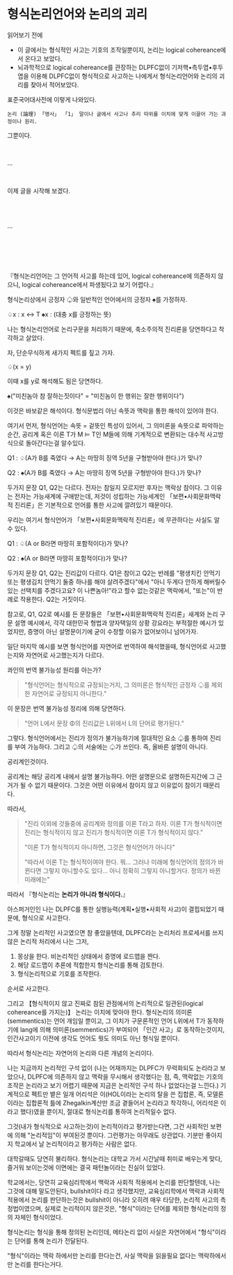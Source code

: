 # 형식논리언어와 논리의 괴리

읽어보기 전에

 + 이 글에서는 형식적인 사고는 기호의 조작일뿐이지, 논리는 logical cohereance에서 온다고 보았다.
 + 뇌과학적으로 logical cohereance를 관장하는 DLPFC없이 기저핵•측두엽•후두엽을 이용해 DLPFC없이 형식적으로 사고하는 나에게서 형식논리언어와 논리의 괴리를 찾아서 적어보았다.


표준국어대사전에 이렇게 나와있다.
```
논리 (論理) 「명사」 「1」 말이나 글에서 사고나 추리 따위를 이치에 맞게 이끌어 가는 과정이나 원리.
```

그뿐이다.

<br>

...

<br>

이제 글을 시작해 보겠다.

<br>

<br>

...

<br>

<br>

<br>

<br>

『형식논리언어는 그 언어적 사고를 하는데 있어, logical cohereance에 의존하지 않으니, logical cohereance에서 파생됬다고 보기 어렵다.』

형식논리상에서 긍정자 ♤와 일반적인 언어에서의 긍정자 ♠︎를 가정하자.

♤x : x ↔ T
♠︎x : (대충 x를 긍정하는 뜻)

나는 형식논리언어로 논리구문을 처리하기 때문에, 축소주의적 진리론을 당연하다고 착각하고 살았다.

자, 단순무식하게 새가지 펙트를 짚고 가자.

♤(x = y)

이때 x를 y로 해석해도 됨은 당연하다.

♠︎("미친놈아 참 잘하는짓이다" = "미친놈이 한 행위는 잘한 행위이다")

이것은 바보같은 해석이다. 형식문법리 아닌 속뜻과 맥락을 통한 해석이 있어야 한다.

여기서 먼저, 형식언어는 속뜻 = 겉뜻인 특성이 있어서, 그 의미론을 속뜻으로 파악하는 순간, 공리계 혹은 이론 T가 M ⊨ T인 M들에 의해 기계적으로 변환되는 대수적 사고방식으로 돌아간다는걸 알수있다.

Q1 : ♤(A가 B를 죽였다 → A는 마땅히 징역 5년을 구형받아야 한다.)가 맞나?

Q2 : ♠︎(A가 B를 죽였다 → A는 마땅히 징역 5년을 구형받아야 한다.)가 맞나?

두가지 문장 Q1, Q2는 다르다. 전자는 참일지 모르지만 후자는 맥락상 참이다. 그 이유는 전자는 가능새계에 구애받는데, 저것이 성립하는 가능세계인 「보편•사회문화맥락적 진리론」은 기본적으로 언어를 통한 사고에 깔려있기 때문이다.

우리는 여기서 형식언어가 「보편•사회문화맥락적 진리론」에 무관하다는 사실도 알 수 있다.

Q1 : ♤(A or B라면 마땅히 포함적이다)가 맞나?

Q2 : ♠︎(A or B라면 마땅히 포함적이다)가 맞나?

두가지 문장 Q1, Q2는 진리값이 다르다. Q1은 참이고 Q2는 반례를 "평생치킨 안먹기 또는 평생김치 안먹기 둘중 하나를 해야 살려주겠다"에서 "아니 두게다 안하게 해버릴수 있는 선택치를 주겠다고요? 이 나쁜놈아!"라고 할수 없는것같은 맥락에서, "또는"이 반례로 작용한다. Q2는 거짓이다.

참고로, Q1, Q2로 예시를 든 문장들은 「보편•사회문화맥락적 진리론」새계와 논리 구문 설명 예시에서, 각각 대한민국 형법과 양자택일의 상황 강요라는 부적절한 예시가 있었지만, 증명이 아닌 설명문이기에 굳이 수정할 이유가 없어보이니 넘어가자.

일단 마지막 예시를 보면 형식언어를 자연어로 번역하여 해석했을때, 형식언어로 사고했는지와 자연어로 사고했는지가 다르다.

콰인의 번역 불가능성 원리를 아는가?

> 
> "형식언어는 형식적으로 규정되는거지, 그 의미론은 형식적인 긍정자 ♤를 제외한 자연어로 규정되지 아니한다."
> 

이 문장은 번역 불가능성 정리에 의해 당연하다.

> 
> "언어 L에서 문장 Φ의 진리값은 L위에서 L의 단어로 평가된다."
> 

그렇다. 형식언어에서는 진리가 정의가 불가능하기에 절대적인 요소 ♤를 통하여 진리를 부여 가능하다.
그리고 ♤의 서술에는 ♤가 쓰인다. 즉, 올바른 설명이 아니다.

공리계인것이다.

공리계는 해당 공리계 내에서 설명 불가능하다. 어떤 설명문으로 설명하든지간에 그 근거가 될 수 없기 때문이다. 그것은 어떤 이유에서 참이지 않고 이유없이 참이기 때문리다.

따라서,

> 
> "진리 이외에 것들중에 공리계와 정의를 이론 T라고 하자. 이론 T가 형식적이면 진리는 형식적이지 않고 진리가 형식적이면 이론 T가 형식적이지 않다."
> 
> "이론 T가 형식적이지 아니하면, 그것은 형식언어가 아니다"
> 
> "따라서 이론 T는 형식적이여야 한다. 뭐... 그러나 미래에 형식언어의 정의가 바뀐다면 그렇지 아니할수도 있다... 아니 정확히 그렇지 아니할거다. 정의가 바뀐 미래에는"
> 

따라서 『형식논리는 **논리가 아니라 형식이다.**』

아스퍼거인인 나는 DLPFC를 통한 실행능력(계획•실행•사회적 사고)이 결핍되었기 때문에, 형식으로 사고한다.

그게 정말 논리적인 사고였으면 참 좋았을텐데, DLPFC라는 논리처리 프로세서를 쓰지않은 논리적 처리에서 나는 그저,

1. 몽상을 한다. 비논리적인 상태에서 증명에 로드맵을 짠다.
2. 해당 로드맵이 추론에 적합한지 형식논리를 통해 검토한다.
3. 형식논리적으로 기호를 조작한다.

순서로 사고한다.

그리고 【형식적이지 않고 진짜로 참된 관점에서의 논리적으로 일관된(logical cohereance를 가지는)】 논리는 이치에 맞아야 한다. 형식논리의 의미론(semmentics)는 언어 개임일 뿐이고,
그 이치가 구문론적인 언어 L위에서 T가 동작하기에 lang에 의해 의미론(semmentics)가 부여되어 「인간 사고」로 동작하는것이지, 인간사고이기 이전에 생각도 언어도 뭣도 의미도 아닌 형식일 뿐이다.

따라서 형식논리는 자연어의 논리와 다른 개념의 논리이다.

나는 지금까지 논리적인 구석 없이 (나는 어재까지는 DLPFC가 무력화되도 논리라고 보았으나, DLPFC에 의존하지 않고 맥락을 무시해서 생각했다는 점, 즉, 맥락없는 기호의 조작은 논리라고 보기 어렵기 때문에 지금은 논리적인 구석 하나 없었다는걸 느낀다.) 기계적으로 펙트만 뱉은 일개 어리석은 이(HOL이라는 논리의 탈을 쓴 집합론, 즉, 모델론이라는 집합론적 틀에 Zhegalkin계산만 조금 곁들어서 논리라고 착각하니, 어리석은 이라고 했다)였을 뿐이지, 절대로 형식논리를 통하여 논리적일수 없다.

그것(내가 형식적으로 사고하는것)이 논리적이라고 평가받는다면, 그건 사회적인 보편에 의해 "논리적임"이 부여된것 뿐이다. 그런평가는 아무래도 상관없다. 기분만 좋아지지 학교에서 날 논리적이라고 평가하는 사람은 없다.

대학갈때도 당연히 불리하다. 형식논리는 대학교 가서 시간날때 취미로 배우는게 맞다, 즐거워 보이는것에 이면에는 결국 패턴놀이라는 진실이 있었다.

학교에서는, 당연히 교육심리학에서 맥락과 사회적 적용에서 논리를 판단할텐데, 나는 그것에 대해 말도안된다, bullshit이다 라고 생각했지만, 교육심리학에서 맥락과 사회적 적용에서 논리를 판단하는것은 bullshit이 아니라 오히려 매우 타당한, 논리적 사고의 측정법이였으며, 실제로 논리적이지 않은것은, "형식"이라는 단어를 제외한 형식논리의 정의 자체인 형식이었다.

형식논리는 형식을 통해 정의된 논리인데, 메타논리 없이 사실은 자연어에서 "형식"이라는 단어를 통해 논리가 전달된다.

"형식"이라는 맥락 하에서만 논리를 한다는건, 사실 맥락을 읽을필요 없다는 맥락하에서만 논리를 한다는거다.